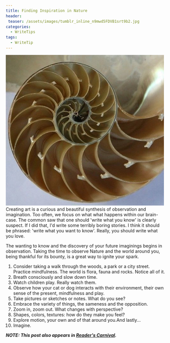 ```yaml
---
title: Finding Inspiration in Nature
header:
 teaser: /assets/images/tumblr_inline_n9mwd5FDVB1srt9b2.jpg
categories:
  - WriteTips
tags:
  - WriteTip
---
```

<img src="/assets/images/tumblr_inline_n9mwd5FDVB1srt9b2.jpg">Creating art is a curious and beautiful synthesis of observation and imagination. Too often, we focus on what what happens within our brain-case. The common saw that one should 'write what you know' is clearly suspect. If I did that, I'd write some terribly boring stories. I think it should be phrased: 'write what you want to know'. Really, you should write what you love.

The wanting to know and the discovery of your future imaginings begins in observation. Taking the time to observe Nature and the world around you, being thankful for its bounty, is a great way to ignite your spark.

<ol>
  <li>Consider taking a walk through the woods, a park or a city street. Practice mindfulness. The world is flora, fauna and rocks. Notice all of it.</li>
  <li>Breath consciously and slow down time.</li>
  <li>Watch children play. Really watch them.</li>
  <li>Observe how your cat or dog interacts with their environment, their own sense of the present, mindfulness and play.</li>
  <li>Take pictures or sketches or notes. What do you see?</li>
  <li>Embrace the variety of things, the sameness and the opposition.</li>
  <li>Zoom in, zoom out. What changes with perspective?</li>
  <li>Shapes, colors, textures: how do they make you feel?</li>
  <li>Explore motion, your own and of that around you.And lastly...</li>
  <li>Imagine.</li>
</ol>

***NOTE: This post also appears in <a href="http://alongstoryshort.net/finding-inspiration-in-nature/">Reader's Carnival</a>.***
